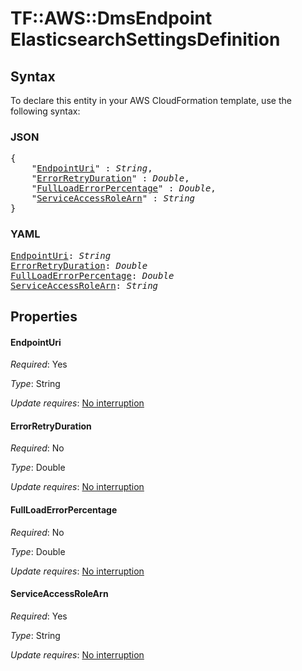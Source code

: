 # TF::AWS::DmsEndpoint ElasticsearchSettingsDefinition

## Syntax

To declare this entity in your AWS CloudFormation template, use the following syntax:

### JSON

<pre>
{
    "<a href="#endpointuri" title="EndpointUri">EndpointUri</a>" : <i>String</i>,
    "<a href="#errorretryduration" title="ErrorRetryDuration">ErrorRetryDuration</a>" : <i>Double</i>,
    "<a href="#fullloaderrorpercentage" title="FullLoadErrorPercentage">FullLoadErrorPercentage</a>" : <i>Double</i>,
    "<a href="#serviceaccessrolearn" title="ServiceAccessRoleArn">ServiceAccessRoleArn</a>" : <i>String</i>
}
</pre>

### YAML

<pre>
<a href="#endpointuri" title="EndpointUri">EndpointUri</a>: <i>String</i>
<a href="#errorretryduration" title="ErrorRetryDuration">ErrorRetryDuration</a>: <i>Double</i>
<a href="#fullloaderrorpercentage" title="FullLoadErrorPercentage">FullLoadErrorPercentage</a>: <i>Double</i>
<a href="#serviceaccessrolearn" title="ServiceAccessRoleArn">ServiceAccessRoleArn</a>: <i>String</i>
</pre>

## Properties

#### EndpointUri

_Required_: Yes

_Type_: String

_Update requires_: [No interruption](https://docs.aws.amazon.com/AWSCloudFormation/latest/UserGuide/using-cfn-updating-stacks-update-behaviors.html#update-no-interrupt)

#### ErrorRetryDuration

_Required_: No

_Type_: Double

_Update requires_: [No interruption](https://docs.aws.amazon.com/AWSCloudFormation/latest/UserGuide/using-cfn-updating-stacks-update-behaviors.html#update-no-interrupt)

#### FullLoadErrorPercentage

_Required_: No

_Type_: Double

_Update requires_: [No interruption](https://docs.aws.amazon.com/AWSCloudFormation/latest/UserGuide/using-cfn-updating-stacks-update-behaviors.html#update-no-interrupt)

#### ServiceAccessRoleArn

_Required_: Yes

_Type_: String

_Update requires_: [No interruption](https://docs.aws.amazon.com/AWSCloudFormation/latest/UserGuide/using-cfn-updating-stacks-update-behaviors.html#update-no-interrupt)


